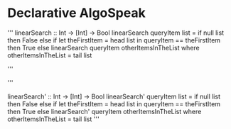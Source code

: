 # Declarative AlgoSpeak



'''
linearSearch :: Int -> [Int] -> Bool
linearSearch queryItem list =
  if 
    null list 
  then 
    False 
  else
    if
      let
        theFirstItem = head list
      in
        queryItem == theFirstItem  
    then 
      True 
    else
      linearSearch queryItem otherItemsInTheList 
  where 
    otherItemsInTheList = tail list

'''



'''

linearSearch' :: Int -> [Int] -> Bool
linearSearch' queryItem list = if null list then False 
  else if let theFirstItem = head list in queryItem == theFirstItem then True 
  else linearSearch' queryItem otherItemsInTheList where otherItemsInTheList = tail list
'''
